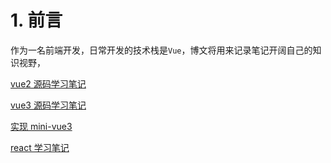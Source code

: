# 1. 前言

作为一名前端开发，日常开发的技术栈是`Vue`，博文将用来记录笔记开阔自己的知识视野，

[vue2 源码学习笔记](https://github.com/tangchao0106/my-vue2)

[vue3 源码学习笔记](https://github.com/tangchao0106/core-main-3.2.37)

[实现 mini-vue3](https://github.com/tangchao0106/tangchao-mini-vue3)

[react 学习笔记](https://github.com/tangchao0106/react-2022)
